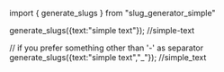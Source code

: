 import { generate_slugs } from "slug_generator_simple"

generate_slugs({text:"simple text"}); //simple-text
 
// if you prefer something other than '-' as separator
    generate_slugs({text:"simple text","_"}); //simple_text